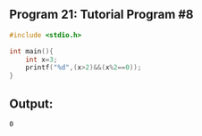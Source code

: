## Program 21: Tutorial Program #8
```c
#include <stdio.h>

int main(){
    int x=3;
    printf("%d",(x>2)&&(x%2==0));
}
```
## Output:
```
0
```
